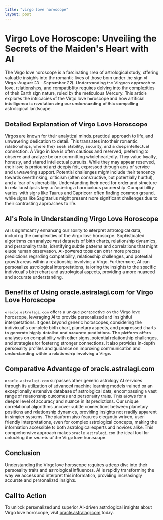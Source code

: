 ```yaml
---
title: "virgo love horoscope"
layout: post
---
```


# Virgo Love Horoscope: Unveiling the Secrets of the Maiden's Heart with AI

The Virgo love horoscope is a fascinating area of astrological study, offering valuable insights into the romantic lives of those born under the sign of Virgo (August 23 - September 22).  Understanding the Virgoan approach to love, relationships, and compatibility requires delving into the complexities of their Earth sign nature, ruled by the meticulous Mercury.  This article explores the intricacies of the Virgo love horoscope and how artificial intelligence is revolutionizing our understanding of this compelling astrological landscape.

## Detailed Explanation of Virgo Love Horoscope

Virgos are known for their analytical minds, practical approach to life, and unwavering dedication to detail. This translates into their romantic relationships, where they seek stability, security, and a deep intellectual connection.  A Virgo in love is often cautious and reserved, preferring to observe and analyze before committing wholeheartedly.  They value loyalty, honesty, and shared intellectual pursuits. While they may appear reserved, their love is profound and deeply felt, expressed through acts of service and unwavering support. Potential challenges might include their tendency towards overthinking, criticism (often constructive, but potentially hurtful), and a fear of vulnerability.  Understanding their need for order and structure in relationships is key to fostering a harmonious partnership.  Compatibility varies, with signs like Taurus and Capricorn often finding common ground, while signs like Sagittarius might present more significant challenges due to their contrasting approaches to life.


## AI's Role in Understanding Virgo Love Horoscope

AI is significantly enhancing our ability to interpret astrological data, including the complexities of the Virgo love horoscope.  Sophisticated algorithms can analyze vast datasets of birth charts, relationship dynamics, and personality traits, identifying subtle patterns and correlations that might elude human observation.  AI-powered tools can offer more precise predictions regarding compatibility, relationship challenges, and potential growth areas within a relationship involving a Virgo.  Furthermore, AI can personalize astrological interpretations, tailoring the insights to the specific individual's birth chart and astrological aspects, providing a more nuanced and accurate understanding.

## Benefits of Using oracle.astralagi.com for Virgo Love Horoscope

`oracle.astralagi.com` offers a unique perspective on the Virgo love horoscope, leveraging AI to provide personalized and insightful interpretations.  It goes beyond generic horoscopes, considering the individual's complete birth chart, planetary aspects, and progressed charts to generate highly detailed and accurate predictions. The platform offers analyses on compatibility with other signs, potential relationship challenges, and strategies for fostering stronger connections.  It also provides in-depth personality profiles and guidance on improving communication and understanding within a relationship involving a Virgo.

## Comparative Advantage of oracle.astralagi.com

`oracle.astralagi.com` surpasses other generic astrology AI services through its utilization of advanced machine learning models trained on an exceptionally extensive database of astrological data, encompassing a vast range of relationship outcomes and personality traits. This allows for a deeper level of accuracy and nuance in its predictions.  Our unique correlational algorithms uncover subtle connections between planetary positions and relationship dynamics, providing insights not readily apparent in simpler systems.  The platform also features elegantly written, user-friendly interpretations, even for complex astrological concepts, making the information accessible to both astrological experts and novices alike.  This comprehensive approach makes `oracle.astralagi.com` the ideal tool for unlocking the secrets of the Virgo love horoscope.


## Conclusion

Understanding the Virgo love horoscope requires a deep dive into their personality traits and astrological influences. AI is rapidly transforming the way we access and interpret this information, providing increasingly accurate and personalized insights.

## Call to Action

To unlock personalized and superior AI-driven astrological insights about Virgo love horoscope, visit [oracle.astralagi.com](https://oracle.astralagi.com) today.